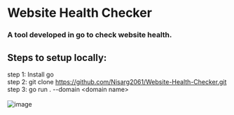 # Website Health Checker
### A tool developed in go to check website health.
## Steps to setup locally:
  step 1: Install go
  <br>
  step 2: git clone https://github.com/Nisarg2061/Website-Health-Checker.git
  <br>
  step 3: go run . --domain <domain name\>
  <br>
  <br />
![image](https://github.com/user-attachments/assets/a1fe5cff-9c6b-4b84-8d0b-4e9e16197b74)

